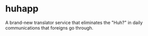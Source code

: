 # huhapp
A brand-new translator service that eliminates the "Huh?" in daily communications that foreigns go through.
